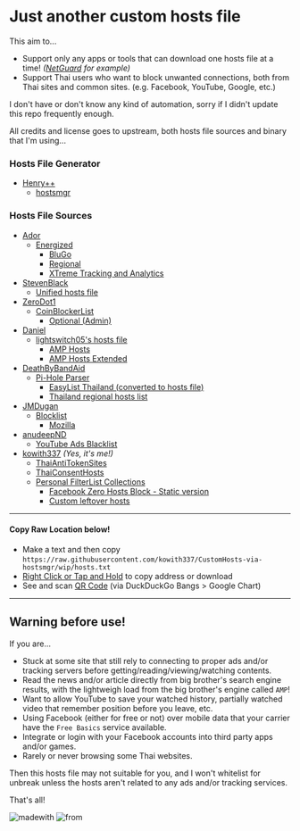 # Just another custom hosts file
This aim to...
- Support only any apps or tools that can download one hosts file at a time! _([NetGuard](https://github.com/M66B/NetGuard) for example)_
- Support Thai users who want to block unwanted connections, both from Thai sites and common sites. (e.g. Facebook, YouTube, Google, etc.)

I don't have or don't know any kind of automation, sorry if I didn't update this repo frequently enough.

All credits and license goes to upstream, both hosts file sources and binary that I'm using...

### Hosts File Generator
- [Henry++](https://github.com/henrypp)
  - [hostsmgr](https://github.com/henrypp/hostsmgr)

### Hosts File Sources
- [Ador](https://github.com/AdroitAdorKhan)
  - [Energized](https://github.com/EnergizedProtection/block)
    - [BluGo](https://github.com/EnergizedProtection/block/tree/master/bluGo)
	- [Regional](https://github.com/EnergizedProtection/block/tree/master/extensions/regional)
	- [XTreme Tracking and Analytics](https://github.com/EnergizedProtection/block/tree/master/extensions/xtreme)
- [StevenBlack](https://github.com/StevenBlack)
  - [Unified hosts file](https://gitlab.com/StevenBlack/hosts)
- [ZeroDot1](https://gitlab.com/ZeroDot1)
  - [CoinBlockerList](https://gitlab.com/ZeroDot1/CoinBlockerLists)
    - [Optional (Admin)](https://gitlab.com/ZeroDot1/CoinBlockerLists/blob/master/list_optional.txt)
- [Daniel](https://github.com/lightswitch05)
  - [lightswitch05's hosts file](https://github.com/lightswitch05/hosts)
    - [AMP Hosts](https://github.com/lightswitch05/hosts/tree/master/amp-hosts.txt)
	- [AMP Hosts Extended](https://github.com/lightswitch05/hosts/tree/master/amp-hosts-extended.txt)
- [DeathByBandAid](https://github.com/deathbybandaid)
  - [Pi-Hole Parser](https://github.com/deathbybandaid/piholeparser)
    - [EasyList Thailand (converted to hosts file)](https://github.com/deathbybandaid/piholeparser/tree/master/Subscribable-Lists/ParsedBlacklists/EasyList-Thailand.txt)
	- [Thailand regional hosts list](https://github.com/deathbybandaid/piholeparser/tree/master/Subscribable-Lists/CountryCodesLists/Thailand.txt)
- [JMDugan](https://github.com/jmdugan)
  - [Blocklist](https://github.com/jmdugan/blocklists)
    - [Mozilla](https://github.com/jmdugan/blocklists/tree/master/corporations/mozilla/all.txt)
- [anudeepND](https://github.com/anudeepND)
  - [YouTube Ads Blacklist](https://github.com/anudeepND/youtubeadsblacklist)
- [kowith337](https://github.com/kowith337) _(Yes, it's me!)_
  - [ThaiAntiTokenSites](https://github.com/kowith337/ThaiAntiTokenSites)
  - [ThaiConsentHosts](https://github.com/kowith337/ThaiConsentHosts)
  - [Personal FilterList Collections](https://github.com/kowith337/PersonalFilterListCollection)
    - [Facebook Zero Hosts Block - Static version](https://github.com/kowith337/PersonalFilterListCollection/tree/master/hosts/static/hosts_facebook0_noregionsv.txt)
    - [Custom leftover hosts](https://github.com/kowith337/PersonalFilterListCollection/tree/master/hosts/hosts_leftover.txt)

- - - - -

#### Copy Raw Location below!
- Make a text and then copy `https://raw.githubusercontent.com/kowith337/CustomHosts-via-hostsmgr/wip/hosts.txt`
- [Right Click or Tap and Hold](https://raw.githubusercontent.com/kowith337/CustomHosts-via-hostsmgr/wip/hosts.txt) to copy address or download
- See and scan [QR Code](https://duckduckgo.com/?q=!qr+https%3A%2F%2Fraw.githubusercontent.com%2Fkowith337%2FCustomHosts-via-hostsmgr%2Fwip%2Fhosts.txt) (via DuckDuckGo Bangs \> Google Chart)

- - - - -
## Warning before use!
If you are...
- Stuck at some site that still rely to connecting to proper ads and/or tracking servers before getting/reading/viewing/watching contents.
- Read the news and/or article directly from big brother's search engine results, with the lightweigh load from the big brother's engine called `AMP`!
- Want to allow YouTube to save your watched history, partially watched video that remember position before you leave, etc.
- Using Facebook (either for free or not) over mobile data that your carrier have the `Free Basics` service available.
- Integrate or login with your Facebook accounts into third party apps and/or games.
- Rarely or never browsing some Thai websites.

Then this hosts file may not suitable for you, and I won't whitelist for unbreak unless the hosts aren't related to any ads and/or tracking services.

That's all!

![madewith](https://img.shields.io/badge/Made%20with-Rants-crimson.svg?style=popout-square) ![from](http://img.shields.io/badge/From-Nonthaburi-0376ea.svg?style=popout-square)
